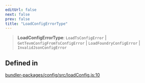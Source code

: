```yaml
---
editUrl: false
next: false
prev: false
title: "LoadConfigErrorType"
---
```


> **LoadConfigErrorType**: `LoadTsConfigError` \| `GetTevmConfigFromTsConfigError` \| `LoadFoundryConfigError` \| `InvalidJsonConfigError`

## Defined in

[bundler-packages/config/src/loadConfig.js:10](https://github.com/evmts/tevm-monorepo/blob/main/bundler-packages/config/src/loadConfig.js#L10)
